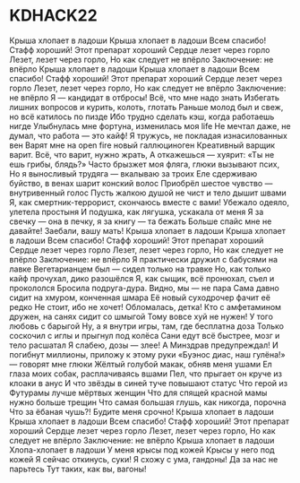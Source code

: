 # KDHACK22
Крыша хлопает в ладоши Крыша хлопает в ладоши Всем спасибо! Стафф хороший! Этот препарат хороший Сердце лезет через горло Лезет, лезет через горло, Но как следует не впёрло Заключение: не впёрло Крыша хлопает в ладоши Крыша хлопает в ладоши Всем спасибо! Стафф хороший! Этот препарат хороший Сердце лезет через горло Лезет, лезет через горло, Но как следует не впёрло Заключение: не впёрло Я — кандидат в отбросы! Всё, что мне надо знать Избегать лишних вопросов и курить, колоть, глотать Раньше молод был и свеж, но всё катилось по пизде Ибо трудно сделать кэш, когда работаешь нигде Улыбнулась мне фортуна, изменилась моя life Не мечтал даже, не думал, что работа — это кайф! Я тружусь, не покладая изнасилованных вен Варят мне на open fire новый галлюциноген Креативный варщик варит. Всё, что варит, нужно жрать, А откажешься — хуярит: «Ты не ешь грибы, блядь?» Часто брызжет моя фляга, глюки вызывают псих, Но я выносливый трудяга — вкалываю за троих Еле сдерживаю буйство, в венах шарит конский волос Приобрёл шестое чувство — внутривенный голос Пусть жалкою душой не чист и тело дышит швами Я, как смертник-террорист, скончаюсь вместе с вами! Убежало одеяло, улетела простыня И подушка, как лягушка, ускакала от меня Я за свечку — она в печку, я за книгу — та бежать Больше спайс мне не давайте! Заебали, вашу мать! Крыша хлопает в ладоши Крыша хлопает в ладоши Всем спасибо! Стафф хороший! Этот препарат хороший Сердце лезет через горло Лезет, лезет через горло, Но как следует не впёрло Заключение: не впёрло Я практически дружил с бабусями на лавке Вегетарианцем был — сидел только на травке Но, как только кайф прочухал, дико разошёлся Я, как сыщик, всё пронюхал, съел и прокололся Бросила подруга-дура. Видно, мы — не пара Сама давно сидит на хмуром, конченная шмара Её новый суходрочер фачит её редко Не стоит, ибо не хочет! Обломалась, детка! Кто с амфетамином дружен, на санях сидит со шмыгой Тому вовсе хуй не нужен! У того любовь с барыгой Ну, а я внутри игры, там, где бесплатна доза Только соскочил с иглы и прыгнул под колёса Сани едут всё быстрее, мозг и тело расшатал Я слабею, дозы — злее! А Минздрав предупреждал! И погибнут миллионы, приложу к этому руки «Буэнос диас, наш гулёна!» — говорят мне глюки Жёлтый голубой макак, обняв меня ушами Ел глаза моих собак, расплачиваясь вшами Пел, что прыгает он круче из клоаки в анус И что звёзды в синей туче повышают статус Что герой из Футурамы лучше мёртвых женщин Что для спящей красной мамы нужно больше трещин Что самая большая глушь, как никогда, порочна Что за ёбаная чушь?! Будите меня срочно! Крыша хлопает в ладоши Крыша хлопает в ладоши Всем спасибо! Стафф хороший! Этот препарат хороший Сердце лезет через горло Лезет, лезет через горло, Но как следует не впёрло Заключение: не впёрло Крыша хлопает в ладоши Хлопа-хлопает в ладоши У меня крысы под кожей Крысы у него под кожей Я сейчас откинусь, суки! Я схожу с ума, гандоны! Да за нас не парьтесь Тут таких, как вы, вагоны!
